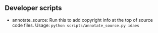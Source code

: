 ## Developer scripts

* annotate_source: Run this to add copyright info at the top of
source code files. Usage: `python scripts/annotate_source.py idaes`